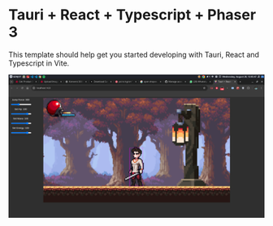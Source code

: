 # Tauri + React + Typescript + Phaser 3

This template should help get you started developing with Tauri, React and Typescript in Vite.

![alt text](screenshot.png)
